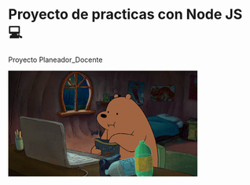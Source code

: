 # Proyecto de practicas con Node JS 💻
Proyecto Planeador_Docente

<img src="https://github.com/darsaveli/Mariam/blob/main/1479814528_webarebears.gif" width="385px" align="center">
